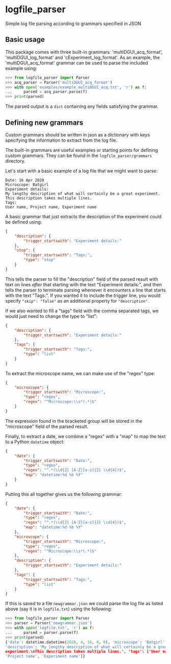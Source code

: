 # logfile\_parser

Simple log file parsing according to grammars specified in JSON

## Basic usage

This package comes with three built-in grammars: 'multiDGUI\_acq\_format',
'multiDGUI\_log\_format' and 'cExperiment\_log\_format'. As an example, the
'multiDGUI\_acq\_format' grammar can be used to parse the included example
using:

```python
>>> from logfile_parser import Parser
>>> acq_parser = Parser('multiDGUI_acq_format')
>>> with open('examples/example_multiDGUI_acq.txt', 'r') as f:
...     parsed = acq_parser.parse(f)
>>> print(parsed)
```

The parsed output is a `dict` containing any fields satisfying the grammar.

## Defining new grammars

Custom grammars should be written in json as a dictionary with keys specifying
the information to extract from the log file.

The built-in grammars are useful examples or starting points for defining custom
grammars. They can be found in the `logfile_parser/grammars` directory.

Let's start with a basic example of a log file that we might want to parse:

```text
Date: 16 Apr 2020
Microscope: Batgirl
Experiment details:
My lengthy description of what will certainly be a great experiment.
This description takes multiple lines.
Tags:
User name, Project name, Experiment name
```

A basic grammar that just extracts the description of the experiment could be
defined using:

```json
{
    "description": {
        "trigger_startswith": "Experiment details:"
    },
    "stop": {
        "trigger_startswith": "Tags:",
        "type": "stop"
    }
}
```

This tells the parser to fill the "description" field of the parsed result with
text on lines *after* that starting with the text "Experiment details:", and
then tells the parser to terminate parsing whenever it encounters a line that
starts with the text "Tags:". If you wanted it to include the trigger line, you
would specify `"skip": "false"` as an additional property for `"description"`.

If we also wanted to fill a "tags" field with the comma separated tags, we would
just need to change the type to "list":

```json
{
    "description": {
        "trigger_startswith": "Experiment details:"
    },
    "tags": {
        "trigger_startswith": "Tags:",
        "type": "list"
    }
}
```

To extract the microscope name, we can make use of the "regex" type:

```json
{
    "microscope": {
        "trigger_startswith": "Microscope:",
        "type": "regex",
        "regex": "^Microscope:\\s*(.*)$"
    }
}
```

The expression found in the bracketed group will be stored in the "microscope"
field of the parsed result.

Finally, to extract a date, we combine a "regex" with a "map" to map the text
to a Python `datetime` object:

```json
{
    "date": {
        "trigger_startswith": "Date:",
        "type": "regex",
        "regex": "^.*(\\d{2} [A-Z][a-z]{2} \\d{4})$",
        "map": "datetime:%d %b %Y"
    }
}
```

Putting this all together gives us the following grammar:

```json
{
    "date": {
        "trigger_startswith": "Date:",
        "type": "regex",
        "regex": "^.*(\\d{2} [A-Z][a-z]{2} \\d{4})$",
        "map": "datetime:%d %b %Y"
    },
    "microscope": {
        "trigger_startswith": "Microscope:",
        "type": "regex",
        "regex": "^Microscope:\\s*(.*)$"
    },
    "description": {
        "trigger_startswith": "Experiment details:"
    },
    "tags": {
        "trigger_startswith": "Tags:",
        "type": "list"
    }
}
```

If this is saved to a file `newgrammar.json` we could parse the log file as
listed above (say it is in `logfile.txt`) using the following:

```python
>>> from logfile_parser import Parser
>>> parser = Parser('newgrammar.json')
>>> with open('logfile.txt', 'r') as f:
...     parsed = parser.parse(f)
>>> print(parsed)
{'date': datetime.datetime(2020, 4, 16, 0, 0), 'microscope': 'Batgirl',
'description': 'My lengthy description of what will certainly be a great
experiment.\nThis description takes multiple lines.', 'tags': ['User name',
'Project name', 'Experiment name']}
```
